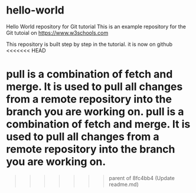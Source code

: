 # hello-world
Hello World repository for Git tutorial
This is an example repository for the Git tutoial on https://www.w3schools.com

This repository is built step by step in the tutorial. 
it is now on github
<<<<<<< HEAD

pull is a combination of fetch and merge. It is used to pull all changes from a remote repository into the branch you are working on.
pull is a combination of fetch and merge. It is used to pull all changes from a remote repository into the branch you are working on.
=======
>>>>>>> parent of 8fc4bb4 (Update readme.md)
